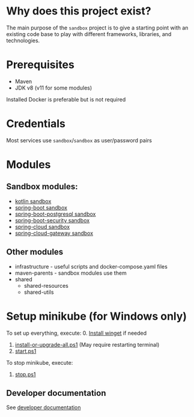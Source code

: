 # Why does this project exist?

The main purpose of the `sandbox` project is to give a starting point with an existing code base to play with different
frameworks, libraries, and technologies.

# Prerequisites

* Maven
* JDK v8 (v11 for some modules)

Installed Docker is preferable but is not required 

# Credentials

Most services use `sandbox`/`sandbox` as user/password pairs

# Modules
## Sandbox modules:
* [kotlin sandbox](sandboxes/kotlin)
* [spring-boot sandbox](sandboxes/spring-boot)
* [spring-boot-postgresql sandbox](sandboxes/spring-boot-postgresql)
* [spring-boot-security sandbox](sandboxes/spring-boot-security)
* [spring-cloud sandbox](sandboxes/spring-cloud)
* [spring-cloud-gateway sandbox](sandboxes/spring-cloud-gateway)
  
## Other modules
* infrastructure - useful scripts and docker-compose.yaml files
* maven-parents - sandbox modules use them
* shared
    * shared-resources
    * shared-utils

# Setup minikube (for Windows only)

To set up everything, execute:
0. [Install winget](https://docs.microsoft.com/en-us/windows/package-manager/winget/) if needed
1. [install-or-upgrade-all.ps1](infrastructure/minikube/install-or-upgrade-all.ps1) (May require restarting terminal)
2. [start.ps1](infrastructure/minikube/start.ps1)

To stop minikube, execute: 
1. [stop.ps1](infrastructure/minikube/stop.ps1)

## Developer documentation
See [developer documentation](docs/DEV.md)
